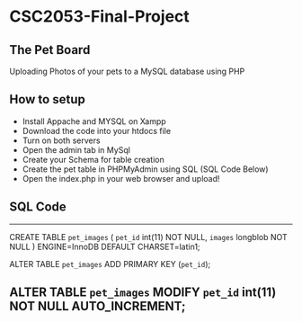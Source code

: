 # CSC2053-Final-Project
## The Pet Board	

Uploading Photos of your pets to a MySQL database using PHP

## How to setup

- Install Appache and MYSQL on Xampp
- Download the code into your htdocs file
- Turn on both servers
- Open the admin tab in MySql
- Create your Schema for table creation
- Create the pet table in PHPMyAdmin using SQL (SQL Code Below)
- Open the index.php in your web browser and upload!

## SQL Code
---
CREATE TABLE `pet_images` (
  `pet_id` int(11) NOT NULL,
  `images` longblob NOT NULL
) ENGINE=InnoDB DEFAULT CHARSET=latin1;

ALTER TABLE `pet_images`
  ADD PRIMARY KEY (`pet_id`);


ALTER TABLE `pet_images`
  MODIFY `pet_id` int(11) NOT NULL AUTO_INCREMENT;
---
